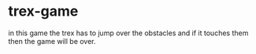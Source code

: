 # trex-game
in this game the trex has to jump over the obstacles and if it touches them then the game will be over. 
